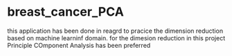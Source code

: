 # breast_cancer_PCA
this application has been done in reagrd to pracice the dimension reduction based on machine learninf domain. for the dimesion reduction in this project Principle COmponent Analysis has been preferred
